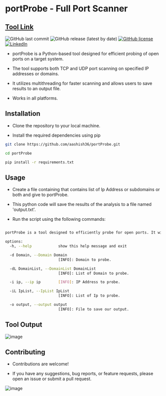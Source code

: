 # portProbe - Full Port Scanner

[Tool Link](https://github.com/aashishsec/portProbe/)
---
![GitHub last commit](https://img.shields.io/github/last-commit/aashishsec/portProbe) ![GitHub release (latest by date)](https://img.shields.io/github/v/release/aashishsec/portProbe) [![GitHub license](https://img.shields.io/github/license/aashishsec/portProbe)](https://github.com/aashishsec/portProbe/blob/main/LICENSE) [![LinkedIn](https://img.shields.io/badge/LinkedIn-Connect-blue)](https://www.linkedin.com/in/aashishsec/)

- portProbe is a Python-based tool designed for efficient probing of open ports on a target system.
  
- The tool supports both TCP and UDP port scanning on specified IP addresses or domains.

- It utilizes multithreading for faster scanning and allows users to save results to an output file.
  
-  Works in all platforms.

## Installation

- Clone the repository to your local machine.
  
- Install the required dependencies using pip


```bash
git clone https://github.com/aashish36/portProbe.git

cd portProbe

pip install -r requirements.txt

```

## Usage

- Create a file containing that contains list of Ip Address or subdomains or both and give to portProbe.

- This python code will save the results of the analysis to a file named 'output.txt'.

- Run the script using the following commands: 

``` bash

portProbe is a tool designed to efficiently probe for open ports. It will take both IP Address and Subdomains.

options:
  -h, --help            show this help message and exit

  -d Domain, --Domain Domain
                        [INFO]: Domain to probe.

  -dL DomainList, --DomainList DomainList
                        [INFO]: List of Domain to probe.

  -i ip, --ip ip        [INFO]: IP Address to probe.

  -iL IpList, --IpList IpList
                        [INFO]: List of Ip to probe.

  -o output, --output output
                        [INFO]: File to save our output.

```
## Tool Output

![image](https://github.com/aashishsec/portProbe/assets/65489287/8afa9812-d608-4f28-b93b-07b2b920eb44)


## Contributing

- Contributions are welcome!
  
- If you have any suggestions, bug reports, or feature requests, please open an issue or submit a pull request.

![image](https://github.com/aashish36/JSScanner/assets/65489287/70f7e3a8-e95f-429b-9433-89087daad721)


